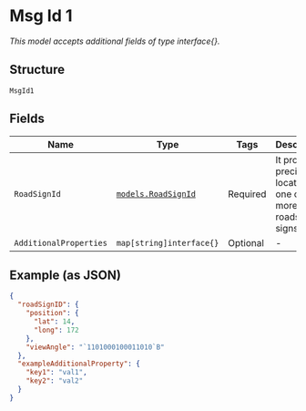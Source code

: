 
# Msg Id 1

*This model accepts additional fields of type interface{}.*

## Structure

`MsgId1`

## Fields

| Name | Type | Tags | Description |
|  --- | --- | --- | --- |
| `RoadSignId` | [`models.RoadSignId`](../../doc/models/road-sign-id.md) | Required | It provide a precise location of one or more roadside signs. |
| `AdditionalProperties` | `map[string]interface{}` | Optional | - |

## Example (as JSON)

```json
{
  "roadSignID": {
    "position": {
      "lat": 14,
      "long": 172
    },
    "viewAngle": "`1101000100011010`B"
  },
  "exampleAdditionalProperty": {
    "key1": "val1",
    "key2": "val2"
  }
}
```

